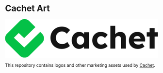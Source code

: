# Cachet Art

[![Cachet Logo](/logo-type/cachet-logo-light.png)](https://cachethq.io)

This repository contains logos and other marketing assets used by [Cachet](https://cachethq.io).
